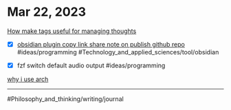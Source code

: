 # Mar 22, 2023

[How make tags useful for managing thoughts](How%20make%20tags%20useful%20for%20managing%20thoughts.md)

- [x] [obsidian plugin copy link share note on publish github repo](obsidian%20plugin%20copy%20link%20share%20note%20on%20publish%20github%20repo.md) #ideas/programming #Technology_and_applied_sciences/tool/obsidian 
- [x] fzf switch default audio output #ideas/programming 


[why i use arch](why%20i%20use%20arch.md)

---

#Philosophy_and_thinking/writing/journal